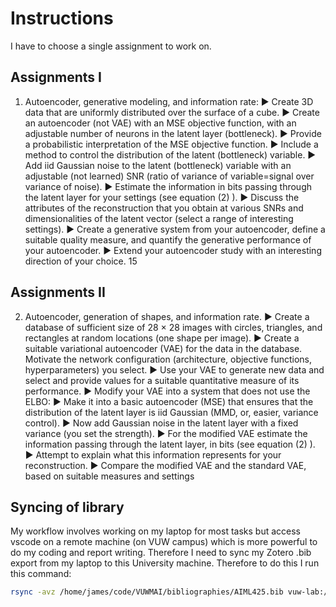 # Instructions

I have to choose a single assignment to work on.

## Assignments I
1. Autoencoder, generative modeling, and information rate:
▶ Create 3D data that are uniformly distributed over the surface of a cube.
▶ Create an autoencoder (not VAE) with an MSE objective function, with an
adjustable number of neurons in the latent layer (bottleneck).
▶ Provide a probabilistic interpretation of the MSE objective function.
▶ Include a method to control the distribution of the latent (bottleneck) variable.
▶ Add iid Gaussian noise to the latent (bottleneck) variable with an adjustable
(not learned) SNR (ratio of variance of variable=signal over variance of noise).
▶ Estimate the information in bits passing through the latent layer for your
settings (see equation (2) ).
▶ Discuss the attributes of the reconstruction that you obtain at various SNRs
and dimensionalities of the latent vector (select a range of interesting settings).
▶ Create a generative system from your autoencoder, define a suitable quality
measure, and quantify the generative performance of your autoencoder.
▶ Extend your autoencoder study with an interesting direction of your choice.
15


## Assignments II

2. Autoencoder, generation of shapes, and information rate.
▶ Create a database of sufficient size of 28 × 28 images with circles, triangles,
and rectangles at random locations (one shape per image).
▶ Create a suitable variational autoencoder (VAE) for the data in the database.
Motivate the network configuration (architecture, objective functions,
hyperparameters) you select.
▶ Use your VAE to generate new data and select and provide values for a suitable
quantitative measure of its performance.
▶ Modify your VAE into a system that does not use the ELBO:
    ▶ Make it into a basic autoencoder (MSE) that ensures that the distribution of the latent layer is iid Gaussian (MMD, or, easier, variance control).
    ▶ Now add Gaussian noise in the latent layer with a fixed variance (you set the strength).
▶ For the modified VAE estimate the information passing through the latent
layer, in bits (see equation (2) ).
▶ Attempt to explain what this information represents for your reconstruction.
▶ Compare the modified VAE and the standard VAE, based on suitable measures
and settings

## Syncing of library

My workflow involves working on my laptop for most tasks but access vscode on a remote machine (on VUW campus) which is more powerful to do my coding and report writing. Therefore I need to sync my Zotero .bib export from my laptop to this University machine. Therefore to do this I run this command:
```bash
rsync -avz /home/james/code/VUWMAI/bibliographies/AIML425.bib vuw-lab:/home/thompsjame1/code/AIML425_assignment_3/references.bib
```